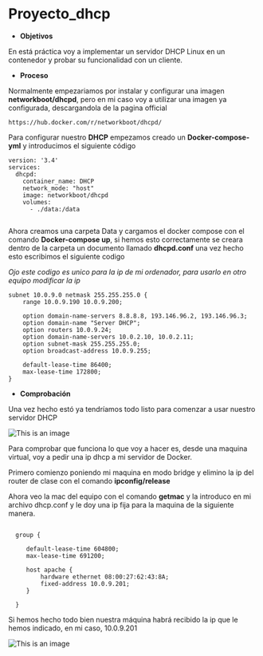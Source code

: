 # Proyecto_dhcp

- **Objetivos**

En está práctica voy a implementar un servidor DHCP Linux en un contenedor y probar su funcionalidad con un cliente.

- **Proceso**

Normalmente empezariamos por instalar y configurar una imagen __networkboot/dhcpd__, pero en mi caso voy a utilizar una imagen ya configurada, descargandola de la pagina official 
```
https://hub.docker.com/r/networkboot/dhcpd/
```
Para configurar nuestro __DHCP__ empezamos creado un __**Docker-compose-yml**__ y introducimos el siguiente código 

```
version: '3.4'
services:
  dhcpd:
    container_name: DHCP
    network_mode: "host"
    image: networkboot/dhcpd
    volumes:
      - ./data:/data


```
Ahora creamos una carpeta Data y cargamos el docker compose con el comando __Docker-compose up__, si hemos esto correctamente se creara  dentro de la carpeta un documento llamado __dhcpd.conf__ una vez hecho esto escribimos el siguiente codigo

*Ojo este codigo es unico para la ip de mi ordenador, para  usarlo en otro equipo modificar la ip*
```
subnet 10.0.9.0 netmask 255.255.255.0 {    
    range 10.0.9.190 10.0.9.200;   

    option domain-name-servers 8.8.8.8, 193.146.96.2, 193.146.96.3;
    option domain-name "Server DHCP";
    option routers 10.0.9.24;    
    option domain-name-servers 10.0.2.10, 10.0.2.11;
    option subnet-mask 255.255.255.0;
    option broadcast-address 10.0.9.255;    

    default-lease-time 86400;
    max-lease-time 172800;
}
```
- **Comprobación**

Una vez hecho estó ya tendríamos todo listo para comenzar a usar nuestro servidor DHCP

![This is an image](https://github.com/Jacobo1234556/claseASIR/blob/main/Escritorio/Proyecto_DHCP/Imagenes/Captura%20de%20pantalla%20de%202022-11-30%2020-14-01.png)

Para comprobar que funciona lo que voy a hacer es, desde una maquina virtual, voy a pedir una ip dhcp a mi servidor de Docker.

Primero comienzo poniendo mi maquina en modo bridge y elimino la ip del router de clase con el comando __ipconfig/release__ 

Ahora veo la mac del equipo con el comando __getmac__ y la introduco en mi archivo dhcp.conf  y le doy una ip fija para la maquina de la siguiente manera.

```

  group {

     default-lease-time 604800;
     max-lease-time 691200;

     host apache {
         hardware ethernet 08:00:27:62:43:8A;
         fixed-address 10.0.9.201;
     }

  }
```
Si hemos hecho todo bien nuestra máquina habrá recibido la ip que le hemos indicado, en mi caso, 10.0.9.201


![This is an image](https://github.com/Jacobo1234556/claseASIR/blob/main/Escritorio/Proyecto_DHCP/Imagenes/Captura%20de%20pantalla%20de%202022-12-07%2018-07-59.png)
